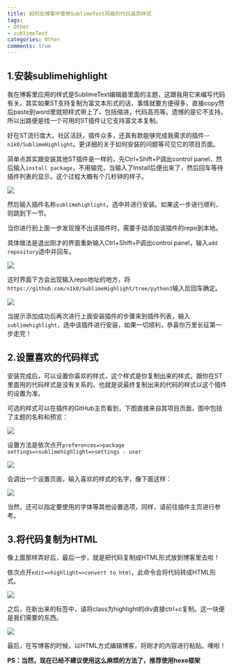 ```yaml
---
title: 如何在博客中使用SublimeText风格的代码高亮样式
tags: 
- Other
- sublimeText
categories: Other
comments: true
---
```

## 1.安装sublimehighlight

我在博客里应用的样式是SublimeText编辑器里面的主题，这跟我用它来编写代码有关。其实如果ST支持复制为富文本形式的话，事情就要方便得多，直接copy然后paste到word里就把样式带上了，包括缩进，代码高亮等。遗憾的是它不支持。所以出路便是找一个可用的ST插件让它支持富文本复制。

好在ST流行度大，社区活跃，插件众多，还真有款能够完成我需求的插件--`n1k0/SublimeHighlight`。更详细的关于如何安装的问题等可见它的项目页面。

简单点其实跟安装其他ST插件是一样的，先Ctrl+Shift+P调出control panel，然后输入`install package`，不用输完，当输入了Install后便出来了，然后回车等待插件列表的显示，这个过程大概有个几秒钟的样子。

![](http://onq4mw6xi.bkt.clouddn.com/blog1-1.png-shuiyin)

然后输入插件名称`sublimehighlight`，选中并进行安装。如果这一步进行顺利，则跳到下一节。

当你进行到上面一步发现搜不出该插件时，需要手动添加该插件的repo到本地。

具体做法是退出刚才的界面重新输入Ctrl+Shift+P调出control panel，输入`add repository`选中并回车。

![](http://onq4mw6xi.bkt.clouddn.com/blog1-2.png-shuiyin)

这时界面下方会出现输入repo地址的地方，将`https://github.com/n1k0/SublimeHighlight/tree/python3`输入后回车确定。

![](http://onq4mw6xi.bkt.clouddn.com/blog1-3.png-shuiyin)

当提示添加成功后再次进行上面安装插件的步骤来到插件列表，输入`sublimehighlight`，选中该插件进行安装，如果一切顺利，恭喜你万里长征第一步走完！

## 2.设置喜欢的代码样式

安装完成后，可以设置你喜欢的样式，这个样式是你复制出来的样式，跟你在ST里面用的代码样式是没有关系的。也就是说最终复制出来的代码的样式以这个插件的设置为准。

可选的样式可以在插件的GitHub主页看到，下图直接来自其项目页面，图中包括了主题的名称和预览：

![](http://onq4mw6xi.bkt.clouddn.com/blog1-4.png-shuiyin)

设置方法是依次点开`preferences=>package settings=>sublimehighlight=>settings - user`

![](http://onq4mw6xi.bkt.clouddn.com/blog1-5.png-shuiyin)

会调出一个设置页面，输入喜欢的样式的名字，像下面这样：

![](http://onq4mw6xi.bkt.clouddn.com/blog1-6.png-shuiyin)

当然，还可以指定要使用的字体等其他设置选项，同样，请前往插件主页进行参考。

## 3.将代码复制为HTML

像上面那样弄好后，最后一步，就是把代码复制成HTML形式放到博客里去啦！

依次点开`edit=>highlight=>convert to html`，此命令会将代码转成HTML形式。

![](http://onq4mw6xi.bkt.clouddn.com/blog1-7.png-shuiyin)

之后，在新出来的标签中，请将class为highlight的div直接ctrl+c复制。这一块便是我们需要的东西。

![](http://onq4mw6xi.bkt.clouddn.com/blog1-8.png-shuiyin)

最后，在写博客的时候，以HTML方式编辑博客，将刚才的内容进行粘贴。噢啦！

**PS：当然，现在已经不建议使用这么麻烦的方法了，推荐使用hexo框架**
